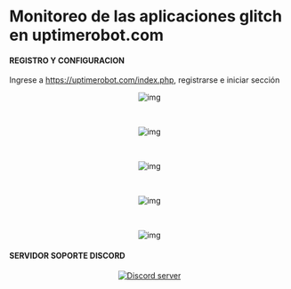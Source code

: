 # Monitoreo de las aplicaciones glitch en uptimerobot.com

#### REGISTRO Y CONFIGURACION
Ingrese a https://uptimerobot.com/index.php, registrarse e iniciar sección
<br/>
<p align="center">
    <img src="https://i.imgur.com/t8gcFO8.png" alt="img">
</p>
<br/>
<p align="center">
    <img src="https://i.imgur.com/gvEHngx.png" alt="img">
</p>
<br/>
<p align="center">
    <img src="https://i.imgur.com/nWTtgd0.png" alt="img">
</p>
<br/>
<p align="center">
    <img src="https://i.imgur.com/5EgPwJw.png" alt="img">
</p>
<br/>
<p align="center">
    <img src="https://i.imgur.com/WNurYQA.png" alt="img">
</p>


#### SERVIDOR SOPORTE DISCORD
<p align="center">
  <a href="https://discord.gg/VxwER6t"><img src="https://discordapp.com/api/guilds/312846399731662850/widget.png?style=banner2" alt="Discord server"></a>
</p>
